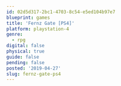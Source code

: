 ```yaml
---
id: 02d5d317-2bc1-4703-8c54-e5ed104b97e7
blueprint: games
title: 'Fernz Gate [PS4]'
platform: playstation-4
genre:
  - rpg
digital: false
physical: true
guide: false
pending: false
posted: '2019-04-27'
slug: fernz-gate-ps4
---
```

